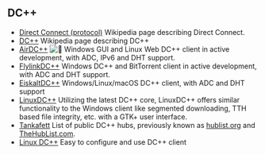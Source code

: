 ## DC++

  * [Direct Connect (protocol)](https://en.wikipedia.org/wiki/Direct_Connect_\(protocol\)) Wikipedia page describing Direct Connect.
  * [DC++](https://en.wikipedia.org/wiki/DC%2B%2B) Wikipedia page describing DC++
  * [AirDC++](https://www.airdcpp.net/) ![:star2:](/static/twemoji/1f31f.png) Windows GUI and Linux Web DC++ client in active development, with ADC, IPv6 and DHT support.
  * [FlylinkDC++](http://www.flylinkdc.com/) Windows DC++ and BitTorrent client in active development, with ADC and DHT support.
  * [EiskaltDC++](https://github.com/eiskaltdcpp/eiskaltdcpp) Windows/Linux/macOS DC++ client, with ADC and DHT support
  * [LinuxDC++](https://launchpad.net/linuxdcpp) Utilizing the latest DC++ core, LinuxDC++ offers similar functionality to the Windows client like segmented downloading, TTH based file integrity, etc. with a GTK+ user interface.
  * [Tankafett](http://tankafett.biz/?do=hublist) List of public DC++ hubs, previously known as [hublist.org](http://hublist.org) and [TheHubList.com](http://TheHubList.com).
  * [Linux DC++](https://launchpad.net/linuxdcpp) Easy to configure and use DC++ client
